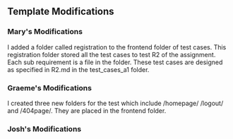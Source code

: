 ## Template Modifications

### Mary's Modifications

I added a folder called registration to the frontend folder of test cases. This registration folder stored all the test cases to test R2 of the assignment. Each sub requirement is a file in the folder. These test cases are designed as specified in R2.md in the test_cases_a1 folder. 

### Graeme's Modifications

I created three new folders for the test which include /homepage/
/logout/ and /404page/. They are placed in the frontend folder.

### Josh's Modifications